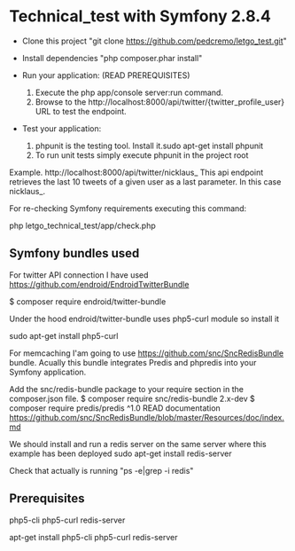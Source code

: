 Technical_test with Symfony 2.8.4
=======================================
* Clone this project "git clone https://github.com/pedcremo/letgo_test.git"
* Install dependencies "php composer.phar install"
* Run your application: (READ PREREQUISITES)
    1. Execute the php app/console server:run command.
    2. Browse to the http://localhost:8000/api/twitter/{twitter_profile_user} URL to test the endpoint.

* Test your application:
    1. phpunit is the testing tool. Install it.sudo apt-get install phpunit
    2. To run unit tests simply execute phpunit in the project root

Example. http://localhost:8000/api/twitter/nicklaus_
This api endpoint retrieves the last 10 tweets of a given user as a last parameter. In this case nicklaus_.

For re-checking Symfony requirements executing this command:

   php letgo_technical_test/app/check.php


Symfony bundles used
---------------------
For twitter API connection I have used https://github.com/endroid/EndroidTwitterBundle

$ composer require endroid/twitter-bundle

Under the hood endroid/twitter-bundle uses php5-curl module so install it

sudo apt-get install php5-curl

For memcaching I'am going to use https://github.com/snc/SncRedisBundle bundle.
Acually this bundle integrates Predis and phpredis into your Symfony application.

Add the snc/redis-bundle package to your require section in the composer.json file.
$ composer require snc/redis-bundle 2.x-dev
$ composer require predis/predis ^1.0
READ documentation https://github.com/snc/SncRedisBundle/blob/master/Resources/doc/index.md

We should install and run a redis server on the same server where this example has been deployed
sudo apt-get install redis-server

Check that actually is running "ps -e|grep -i redis"

Prerequisites
-------------
php5-cli
php5-curl
redis-server

apt-get install php5-cli php5-curl redis-server
